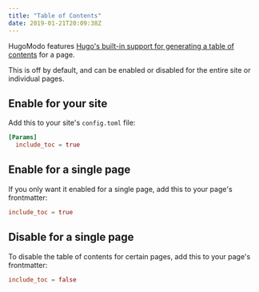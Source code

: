 ```yaml
---
title: "Table of Contents"
date: 2019-01-21T20:09:38Z
---
```


HugoModo features [Hugo's built-in support for generating a table of contents](https://gohugo.io/content-management/toc/) for a page.

This is off by default, and can be enabled or disabled for the entire site or individual pages.

## Enable for your site

Add this to your site's `config.toml` file:

```toml
[Params]
  include_toc = true
```

## Enable for a single page

If you only want it enabled for a single page, add this to your page's frontmatter:

```toml
include_toc = true
```

## Disable for a single page

To disable the table of contents for certain pages, add this to your page's frontmatter:

```toml
include_toc = false
```
